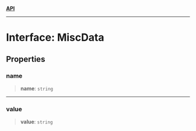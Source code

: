 [**API**](../README.md)

***

# Interface: MiscData

## Properties

### name

> **name**: `string`

***

### value

> **value**: `string`
